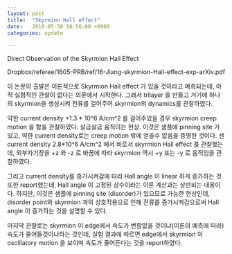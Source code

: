 ```yaml
---
layout: post
title:  "Skyrmion Hall effect"
date:   2016-05-30 10:56:00 +0900
categories: update

---
```



Direct Observation of the Skyrmion Hall Effect

Dropbox/referee/1605-PRB/ref/16-Jiang-skyrmion-Hall-effect-exp-arXiv.pdf


이 논문의 출발은 이론적으로 Skyrmion Hall effect 가 있을 것이라고 예측되는데, 아직 실험적인 관찰이 없다는 의문에서 시작한다. 
그래서 trilayer 을 만들고 거기에 하나의 skyrmion을 생성시켜 전류를 걸어주어 skyrmion의 dynamics를 관찰하였다.

약한 current density +1.3 * 10^6 A/cm^2 를 걸어주었을 경우 skyrmion creep motion 을 함을 관찰하였다. 살금살금 움직이는 현상.
이것은 샘플에 pinning site 가 있고, 약한 current density로는 creep motion 밖에 얻을수 없음을 증명한 것이다.
센 current density 2.8*10^6 A/cm^2 에서 비로서 skyrmion Hall effect 를 관찰했는데, 외부자기장을 +z 와 -z 로 바꿈에 따라 skyrmion 역시 +y 또는 -y 로 움직임을 관찰하였다. 

그리고 current density를 증가시켜감에 따라 Hall angle 이 linear 하게 증가하는 것 또한 report했는데, Hall angle 이 고정된 상수이라는 이론 계산과는 상반되는 내용이다. 하지만, 이것은 샘플에 pinning site (disorder)가 있으므로 가능한 현상인데, disorder point와 skyrmion 과의 상호작용으로 인해 전류를 증가시켜감으로써 Hall angle 이 증가하는 것을 설명할 수 있다.

마지막 관찰로는 skyrmion 이 edge에서 속도가 변함없을 것이냐(이론의 예측에 따라) 속도가 줄어들것이냐하는 것인데, 실험 결과에 따르면 edge에서 skyrmion 이 oscillatory motion 을 보이며 속도가 줄어든다는 것을 report하였다.

 